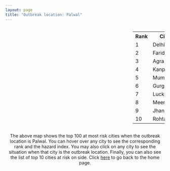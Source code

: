 ```yaml
---
layout: page
title: "Outbreak location: Palwal"
---
```

<div style="width: 100%; overflow: auto;">
<div style="width: 75%; float: left;">
<div id="mapid">
<script src="https://buda-magenta.github.io/hazard_map/load_map.js"></script>

<script>
var marker_outbreak = L.marker([28.176959, 77.373112],{"autoPan": true}).addTo(map); marker_outbreak.bindTooltip("Palwal").openTooltip();

var circle_1 = L.circle([28.651718, 77.221939], {"pane": "markerPane", "color": "red", "fill": true, "fillOpacity": 0.2, "fillRule": "evenodd", "lineCap": "round", "lineJoin": "round", "opacity": 1.0, "radius": 288285, "stroke": true, "weight": 3}).addTo(map);
circle_1.bindTooltip("Delhi<br>rank: 1<br>hazard index: 0.288285")
circle_1.bindPopup('<a href="https://buda-magenta.github.io/hazard_map/Delhi">Delhi</a>')

var circle_2 = L.circle([28.402979, 77.310384], {"pane": "markerPane", "color": "red", "fill": true, "fillOpacity": 0.2, "fillRule": "evenodd", "lineCap": "round", "lineJoin": "round", "opacity": 1.0, "radius": 33432, "stroke": true, "weight": 3}).addTo(map);
circle_2.bindTooltip("Faridabad<br>rank: 2<br>hazard index: 0.033433")
circle_2.bindPopup('<a href="https://buda-magenta.github.io/hazard_map/Faridabad">Faridabad</a>')

var circle_3 = L.circle([27.175255, 78.009816], {"pane": "markerPane", "color": "red", "fill": true, "fillOpacity": 0.2, "fillRule": "evenodd", "lineCap": "round", "lineJoin": "round", "opacity": 1.0, "radius": 9583, "stroke": true, "weight": 3}).addTo(map);
circle_3.bindTooltip("Agra<br>rank: 3<br>hazard index: 0.009583")
circle_3.bindPopup('<a href="https://buda-magenta.github.io/hazard_map/Agra">Agra</a>')

var circle_4 = L.circle([26.460914, 80.321759], {"pane": "markerPane", "color": "red", "fill": true, "fillOpacity": 0.2, "fillRule": "evenodd", "lineCap": "round", "lineJoin": "round", "opacity": 1.0, "radius": 5492, "stroke": true, "weight": 3}).addTo(map);
circle_4.bindTooltip("Kanpur<br>rank: 4<br>hazard index: 0.005493")
circle_4.bindPopup('<a href="https://buda-magenta.github.io/hazard_map/Kanpur">Kanpur</a>')

var circle_5 = L.circle([19.075990, 72.877393], {"pane": "markerPane", "color": "red", "fill": true, "fillOpacity": 0.2, "fillRule": "evenodd", "lineCap": "round", "lineJoin": "round", "opacity": 1.0, "radius": 4949, "stroke": true, "weight": 3}).addTo(map);
circle_5.bindTooltip("Mumbai<br>rank: 5<br>hazard index: 0.004950")
circle_5.bindPopup('<a href="https://buda-magenta.github.io/hazard_map/Mumbai">Mumbai</a>')

var circle_6 = L.circle([28.428262, 77.002700], {"pane": "markerPane", "color": "red", "fill": true, "fillOpacity": 0.2, "fillRule": "evenodd", "lineCap": "round", "lineJoin": "round", "opacity": 1.0, "radius": 4075, "stroke": true, "weight": 3}).addTo(map);
circle_6.bindTooltip("Gurgaon<br>rank: 6<br>hazard index: 0.004075")
circle_6.bindPopup('<a href="https://buda-magenta.github.io/hazard_map/Gurgaon">Gurgaon</a>')

var circle_7 = L.circle([26.838100, 80.934600], {"pane": "markerPane", "color": "red", "fill": true, "fillOpacity": 0.2, "fillRule": "evenodd", "lineCap": "round", "lineJoin": "round", "opacity": 1.0, "radius": 3772, "stroke": true, "weight": 3}).addTo(map);
circle_7.bindTooltip("Lucknow<br>rank: 7<br>hazard index: 0.003773")
circle_7.bindPopup('<a href="https://buda-magenta.github.io/hazard_map/Lucknow">Lucknow</a>')

var circle_8 = L.circle([29.000653, 77.768229], {"pane": "markerPane", "color": "red", "fill": true, "fillOpacity": 0.2, "fillRule": "evenodd", "lineCap": "round", "lineJoin": "round", "opacity": 1.0, "radius": 3305, "stroke": true, "weight": 3}).addTo(map);
circle_8.bindTooltip("Meerut<br>rank: 8<br>hazard index: 0.003305")
circle_8.bindPopup('<a href="https://buda-magenta.github.io/hazard_map/Meerut">Meerut</a>')

var circle_9 = L.circle([25.531031, 78.652689], {"pane": "markerPane", "color": "red", "fill": true, "fillOpacity": 0.2, "fillRule": "evenodd", "lineCap": "round", "lineJoin": "round", "opacity": 1.0, "radius": 3080, "stroke": true, "weight": 3}).addTo(map);
circle_9.bindTooltip("Jhansi<br>rank: 9<br>hazard index: 0.003080")
circle_9.bindPopup('<a href="https://buda-magenta.github.io/hazard_map/Jhansi">Jhansi</a>')

var circle_10 = L.circle([28.901090, 76.580194], {"pane": "markerPane", "color": "red", "fill": true, "fillOpacity": 0.2, "fillRule": "evenodd", "lineCap": "round", "lineJoin": "round", "opacity": 1.0, "radius": 2966, "stroke": true, "weight": 3}).addTo(map);
circle_10.bindTooltip("Rohtak<br>rank: 10<br>hazard index: 0.002966")
circle_10.bindPopup('<a href="https://buda-magenta.github.io/hazard_map/Rohtak">Rohtak</a>')

var circle_11 = L.circle([30.909016, 75.851601], {"pane": "markerPane", "color": "red", "fill": true, "fillOpacity": 0.2, "fillRule": "evenodd", "lineCap": "round", "lineJoin": "round", "opacity": 1.0, "radius": 2605, "stroke": true, "weight": 3}).addTo(map);
circle_11.bindTooltip("Ludhiana<br>rank: 11<br>hazard index: 0.002605")
circle_11.bindPopup('<a href="https://buda-magenta.github.io/hazard_map/Ludhiana">Ludhiana</a>')

var circle_12 = L.circle([12.979120, 77.591300], {"pane": "markerPane", "color": "red", "fill": true, "fillOpacity": 0.2, "fillRule": "evenodd", "lineCap": "round", "lineJoin": "round", "opacity": 1.0, "radius": 2604, "stroke": true, "weight": 3}).addTo(map);
circle_12.bindTooltip("Bangalore<br>rank: 12<br>hazard index: 0.002605")
circle_12.bindPopup('<a href="https://buda-magenta.github.io/hazard_map/Bangalore">Bangalore</a>')

var circle_13 = L.circle([28.863842, 78.805778], {"pane": "markerPane", "color": "red", "fill": true, "fillOpacity": 0.2, "fillRule": "evenodd", "lineCap": "round", "lineJoin": "round", "opacity": 1.0, "radius": 2599, "stroke": true, "weight": 3}).addTo(map);
circle_13.bindTooltip("Moradabad<br>rank: 13<br>hazard index: 0.002599")
circle_13.bindPopup('<a href="https://buda-magenta.github.io/hazard_map/Moradabad">Moradabad</a>')

var circle_14 = L.circle([22.541418, 88.357691], {"pane": "markerPane", "color": "red", "fill": true, "fillOpacity": 0.2, "fillRule": "evenodd", "lineCap": "round", "lineJoin": "round", "opacity": 1.0, "radius": 2197, "stroke": true, "weight": 3}).addTo(map);
circle_14.bindTooltip("Kolkata<br>rank: 14<br>hazard index: 0.002198")
circle_14.bindPopup('<a href="https://buda-magenta.github.io/hazard_map/Kolkata">Kolkata</a>')

var circle_15 = L.circle([27.633333, 77.583333], {"pane": "markerPane", "color": "red", "fill": true, "fillOpacity": 0.2, "fillRule": "evenodd", "lineCap": "round", "lineJoin": "round", "opacity": 1.0, "radius": 2140, "stroke": true, "weight": 3}).addTo(map);
circle_15.bindTooltip("Mathura<br>rank: 15<br>hazard index: 0.002141")
circle_15.bindPopup('<a href="https://buda-magenta.github.io/hazard_map/Mathura">Mathura</a>')

var circle_16 = L.circle([27.876990, 78.137290], {"pane": "markerPane", "color": "red", "fill": true, "fillOpacity": 0.2, "fillRule": "evenodd", "lineCap": "round", "lineJoin": "round", "opacity": 1.0, "radius": 2132, "stroke": true, "weight": 3}).addTo(map);
circle_16.bindTooltip("Aligarh<br>rank: 16<br>hazard index: 0.002132")
circle_16.bindPopup('<a href="https://buda-magenta.github.io/hazard_map/Aligarh">Aligarh</a>')

var circle_17 = L.circle([29.988077, 77.508130], {"pane": "markerPane", "color": "red", "fill": true, "fillOpacity": 0.2, "fillRule": "evenodd", "lineCap": "round", "lineJoin": "round", "opacity": 1.0, "radius": 1938, "stroke": true, "weight": 3}).addTo(map);
circle_17.bindTooltip("Saharanpur<br>rank: 17<br>hazard index: 0.001939")
circle_17.bindPopup('<a href="https://buda-magenta.github.io/hazard_map/Saharanpur">Saharanpur</a>')

var circle_18 = L.circle([25.609324, 85.123525], {"pane": "markerPane", "color": "red", "fill": true, "fillOpacity": 0.2, "fillRule": "evenodd", "lineCap": "round", "lineJoin": "round", "opacity": 1.0, "radius": 1870, "stroke": true, "weight": 3}).addTo(map);
circle_18.bindTooltip("Patna<br>rank: 18<br>hazard index: 0.001871")
circle_18.bindPopup('<a href="https://buda-magenta.github.io/hazard_map/Patna">Patna</a>')

var circle_19 = L.circle([23.021624, 72.579707], {"pane": "markerPane", "color": "red", "fill": true, "fillOpacity": 0.2, "fillRule": "evenodd", "lineCap": "round", "lineJoin": "round", "opacity": 1.0, "radius": 1870, "stroke": true, "weight": 3}).addTo(map);
circle_19.bindTooltip("Ahmedabad<br>rank: 19<br>hazard index: 0.001870")
circle_19.bindPopup('<a href="https://buda-magenta.github.io/hazard_map/Ahmedabad">Ahmedabad</a>')

var circle_20 = L.circle([17.388786, 78.461065], {"pane": "markerPane", "color": "red", "fill": true, "fillOpacity": 0.2, "fillRule": "evenodd", "lineCap": "round", "lineJoin": "round", "opacity": 1.0, "radius": 1822, "stroke": true, "weight": 3}).addTo(map);
circle_20.bindTooltip("Hyderabad<br>rank: 20<br>hazard index: 0.001822")
circle_20.bindPopup('<a href="https://buda-magenta.github.io/hazard_map/Hyderabad">Hyderabad</a>')

var circle_21 = L.circle([26.915458, 75.818982], {"pane": "markerPane", "color": "red", "fill": true, "fillOpacity": 0.2, "fillRule": "evenodd", "lineCap": "round", "lineJoin": "round", "opacity": 1.0, "radius": 1769, "stroke": true, "weight": 3}).addTo(map);
circle_21.bindTooltip("Jaipur<br>rank: 21<br>hazard index: 0.001769")
circle_21.bindPopup('<a href="https://buda-magenta.github.io/hazard_map/Jaipur">Jaipur</a>')

var circle_22 = L.circle([29.003314, 77.016732], {"pane": "markerPane", "color": "red", "fill": true, "fillOpacity": 0.2, "fillRule": "evenodd", "lineCap": "round", "lineJoin": "round", "opacity": 1.0, "radius": 1656, "stroke": true, "weight": 3}).addTo(map);
circle_22.bindTooltip("Sonipat<br>rank: 22<br>hazard index: 0.001656")
circle_22.bindPopup('<a href="https://buda-magenta.github.io/hazard_map/Sonipat">Sonipat</a>')

var circle_23 = L.circle([28.733400, 77.298600], {"pane": "markerPane", "color": "red", "fill": true, "fillOpacity": 0.2, "fillRule": "evenodd", "lineCap": "round", "lineJoin": "round", "opacity": 1.0, "radius": 1645, "stroke": true, "weight": 3}).addTo(map);
circle_23.bindTooltip("Loni<br>rank: 23<br>hazard index: 0.001646")
circle_23.bindPopup('<a href="https://buda-magenta.github.io/hazard_map/Loni">Loni</a>')

var circle_24 = L.circle([13.083694, 80.270186], {"pane": "markerPane", "color": "red", "fill": true, "fillOpacity": 0.2, "fillRule": "evenodd", "lineCap": "round", "lineJoin": "round", "opacity": 1.0, "radius": 1588, "stroke": true, "weight": 3}).addTo(map);
circle_24.bindTooltip("Chennai<br>rank: 24<br>hazard index: 0.001588")
circle_24.bindPopup('<a href="https://buda-magenta.github.io/hazard_map/Chennai">Chennai</a>')

var circle_25 = L.circle([28.570784, 77.327107], {"pane": "markerPane", "color": "red", "fill": true, "fillOpacity": 0.2, "fillRule": "evenodd", "lineCap": "round", "lineJoin": "round", "opacity": 1.0, "radius": 1569, "stroke": true, "weight": 3}).addTo(map);
circle_25.bindTooltip("Noida<br>rank: 25<br>hazard index: 0.001570")
circle_25.bindPopup('<a href="https://buda-magenta.github.io/hazard_map/Noida">Noida</a>')

var circle_26 = L.circle([18.521428, 73.854454], {"pane": "markerPane", "color": "red", "fill": true, "fillOpacity": 0.2, "fillRule": "evenodd", "lineCap": "round", "lineJoin": "round", "opacity": 1.0, "radius": 1550, "stroke": true, "weight": 3}).addTo(map);
circle_26.bindTooltip("Pune<br>rank: 26<br>hazard index: 0.001550")
circle_26.bindPopup('<a href="https://buda-magenta.github.io/hazard_map/Pune">Pune</a>')

var circle_27 = L.circle([30.733442, 76.779714], {"pane": "markerPane", "color": "red", "fill": true, "fillOpacity": 0.2, "fillRule": "evenodd", "lineCap": "round", "lineJoin": "round", "opacity": 1.0, "radius": 1537, "stroke": true, "weight": 3}).addTo(map);
circle_27.bindTooltip("Chandigarh<br>rank: 27<br>hazard index: 0.001537")
circle_27.bindPopup('<a href="https://buda-magenta.github.io/hazard_map/Chandigarh">Chandigarh</a>')

var circle_28 = L.circle([27.177366, 78.389912], {"pane": "markerPane", "color": "red", "fill": true, "fillOpacity": 0.2, "fillRule": "evenodd", "lineCap": "round", "lineJoin": "round", "opacity": 1.0, "radius": 1492, "stroke": true, "weight": 3}).addTo(map);
circle_28.bindTooltip("Firozabad<br>rank: 28<br>hazard index: 0.001492")
circle_28.bindPopup('<a href="https://buda-magenta.github.io/hazard_map/Firozabad">Firozabad</a>')

var circle_29 = L.circle([25.438130, 81.833800], {"pane": "markerPane", "color": "red", "fill": true, "fillOpacity": 0.2, "fillRule": "evenodd", "lineCap": "round", "lineJoin": "round", "opacity": 1.0, "radius": 1330, "stroke": true, "weight": 3}).addTo(map);
circle_29.bindTooltip("Allahabad<br>rank: 29<br>hazard index: 0.001331")
circle_29.bindPopup('<a href="https://buda-magenta.github.io/hazard_map/Allahabad">Allahabad</a>')

var circle_30 = L.circle([31.634308, 74.873679], {"pane": "markerPane", "color": "red", "fill": true, "fillOpacity": 0.2, "fillRule": "evenodd", "lineCap": "round", "lineJoin": "round", "opacity": 1.0, "radius": 1315, "stroke": true, "weight": 3}).addTo(map);
circle_30.bindTooltip("Amritsar<br>rank: 30<br>hazard index: 0.001316")
circle_30.bindPopup('<a href="https://buda-magenta.github.io/hazard_map/Amritsar">Amritsar</a>')

var circle_31 = L.circle([28.660965, 76.834676], {"pane": "markerPane", "color": "red", "fill": true, "fillOpacity": 0.2, "fillRule": "evenodd", "lineCap": "round", "lineJoin": "round", "opacity": 1.0, "radius": 1307, "stroke": true, "weight": 3}).addTo(map);
circle_31.bindTooltip("Bahadurgarh<br>rank: 31<br>hazard index: 0.001308")
circle_31.bindPopup('<a href="https://buda-magenta.github.io/hazard_map/Bahadurgarh">Bahadurgarh</a>')

var circle_32 = L.circle([29.391275, 76.977168], {"pane": "markerPane", "color": "red", "fill": true, "fillOpacity": 0.2, "fillRule": "evenodd", "lineCap": "round", "lineJoin": "round", "opacity": 1.0, "radius": 1211, "stroke": true, "weight": 3}).addTo(map);
circle_32.bindTooltip("Panipat<br>rank: 32<br>hazard index: 0.001211")
circle_32.bindPopup('<a href="https://buda-magenta.github.io/hazard_map/Panipat">Panipat</a>')

var circle_33 = L.circle([31.292011, 75.568058], {"pane": "markerPane", "color": "red", "fill": true, "fillOpacity": 0.2, "fillRule": "evenodd", "lineCap": "round", "lineJoin": "round", "opacity": 1.0, "radius": 1167, "stroke": true, "weight": 3}).addTo(map);
circle_33.bindTooltip("Jalandhar<br>rank: 33<br>hazard index: 0.001167")
circle_33.bindPopup('<a href="https://buda-magenta.github.io/hazard_map/Jalandhar">Jalandhar</a>')

var circle_34 = L.circle([28.753900, 77.399900], {"pane": "markerPane", "color": "red", "fill": true, "fillOpacity": 0.2, "fillRule": "evenodd", "lineCap": "round", "lineJoin": "round", "opacity": 1.0, "radius": 1107, "stroke": true, "weight": 3}).addTo(map);
circle_34.bindTooltip("Khora<br>rank: 34<br>hazard index: 0.001107")
circle_34.bindPopup('<a href="https://buda-magenta.github.io/hazard_map/Khora">Khora</a>')

var circle_35 = L.circle([29.448006, 77.740685], {"pane": "markerPane", "color": "red", "fill": true, "fillOpacity": 0.2, "fillRule": "evenodd", "lineCap": "round", "lineJoin": "round", "opacity": 1.0, "radius": 990, "stroke": true, "weight": 3}).addTo(map);
circle_35.bindTooltip("Muzaffarnagar<br>rank: 35<br>hazard index: 0.000991")
circle_35.bindPopup('<a href="https://buda-magenta.github.io/hazard_map/Muzaffarnagar">Muzaffarnagar</a>')

var circle_36 = L.circle([25.335649, 83.007629], {"pane": "markerPane", "color": "red", "fill": true, "fillOpacity": 0.2, "fillRule": "evenodd", "lineCap": "round", "lineJoin": "round", "opacity": 1.0, "radius": 964, "stroke": true, "weight": 3}).addTo(map);
circle_36.bindTooltip("Varanasi<br>rank: 36<br>hazard index: 0.000965")
circle_36.bindPopup('<a href="https://buda-magenta.github.io/hazard_map/Varanasi">Varanasi</a>')

var circle_37 = L.circle([29.301826, 76.338471], {"pane": "markerPane", "color": "red", "fill": true, "fillOpacity": 0.2, "fillRule": "evenodd", "lineCap": "round", "lineJoin": "round", "opacity": 1.0, "radius": 939, "stroke": true, "weight": 3}).addTo(map);
circle_37.bindTooltip("Jind<br>rank: 37<br>hazard index: 0.000940")
circle_37.bindPopup('<a href="https://buda-magenta.github.io/hazard_map/Jind">Jind</a>')

var circle_38 = L.circle([28.457876, 79.405571], {"pane": "markerPane", "color": "red", "fill": true, "fillOpacity": 0.2, "fillRule": "evenodd", "lineCap": "round", "lineJoin": "round", "opacity": 1.0, "radius": 930, "stroke": true, "weight": 3}).addTo(map);
circle_38.bindTooltip("Bareilly<br>rank: 38<br>hazard index: 0.000931")
circle_38.bindPopup('<a href="https://buda-magenta.github.io/hazard_map/Bareilly">Bareilly</a>')

var circle_39 = L.circle([15.398403, 73.812918], {"pane": "markerPane", "color": "red", "fill": true, "fillOpacity": 0.2, "fillRule": "evenodd", "lineCap": "round", "lineJoin": "round", "opacity": 1.0, "radius": 924, "stroke": true, "weight": 3}).addTo(map);
circle_39.bindTooltip("Vasco Da Gama<br>rank: 39<br>hazard index: 0.000925")
circle_39.bindPopup('<a href="https://buda-magenta.github.io/hazard_map/Vasco_Da_Gama">Vasco Da Gama</a>')

var circle_40 = L.circle([26.180598, 91.753943], {"pane": "markerPane", "color": "red", "fill": true, "fillOpacity": 0.2, "fillRule": "evenodd", "lineCap": "round", "lineJoin": "round", "opacity": 1.0, "radius": 908, "stroke": true, "weight": 3}).addTo(map);
circle_40.bindTooltip("Guwahati<br>rank: 40<br>hazard index: 0.000908")
circle_40.bindPopup('<a href="https://buda-magenta.github.io/hazard_map/Guwahati">Guwahati</a>')

var circle_41 = L.circle([28.740613, 77.835426], {"pane": "markerPane", "color": "red", "fill": true, "fillOpacity": 0.2, "fillRule": "evenodd", "lineCap": "round", "lineJoin": "round", "opacity": 1.0, "radius": 847, "stroke": true, "weight": 3}).addTo(map);
circle_41.bindTooltip("Hapur<br>rank: 41<br>hazard index: 0.000847")
circle_41.bindPopup('<a href="https://buda-magenta.github.io/hazard_map/Hapur">Hapur</a>')

var circle_42 = L.circle([29.680327, 76.989625], {"pane": "markerPane", "color": "red", "fill": true, "fillOpacity": 0.2, "fillRule": "evenodd", "lineCap": "round", "lineJoin": "round", "opacity": 1.0, "radius": 833, "stroke": true, "weight": 3}).addTo(map);
circle_42.bindTooltip("Karnal<br>rank: 42<br>hazard index: 0.000833")
circle_42.bindPopup('<a href="https://buda-magenta.github.io/hazard_map/Karnal">Karnal</a>')

var circle_43 = L.circle([34.074744, 74.820444], {"pane": "markerPane", "color": "red", "fill": true, "fillOpacity": 0.2, "fillRule": "evenodd", "lineCap": "round", "lineJoin": "round", "opacity": 1.0, "radius": 810, "stroke": true, "weight": 3}).addTo(map);
circle_43.bindTooltip("Srinagar<br>rank: 43<br>hazard index: 0.000810")
circle_43.bindPopup('<a href="https://buda-magenta.github.io/hazard_map/Srinagar">Srinagar</a>')

var circle_44 = L.circle([23.258486, 77.401989], {"pane": "markerPane", "color": "red", "fill": true, "fillOpacity": 0.2, "fillRule": "evenodd", "lineCap": "round", "lineJoin": "round", "opacity": 1.0, "radius": 803, "stroke": true, "weight": 3}).addTo(map);
circle_44.bindTooltip("Bhopal<br>rank: 44<br>hazard index: 0.000804")
circle_44.bindPopup('<a href="https://buda-magenta.github.io/hazard_map/Bhopal">Bhopal</a>')

var circle_45 = L.circle([28.794068, 79.185930], {"pane": "markerPane", "color": "red", "fill": true, "fillOpacity": 0.2, "fillRule": "evenodd", "lineCap": "round", "lineJoin": "round", "opacity": 1.0, "radius": 794, "stroke": true, "weight": 3}).addTo(map);
circle_45.bindTooltip("Rampur<br>rank: 45<br>hazard index: 0.000795")
circle_45.bindPopup('<a href="https://buda-magenta.github.io/hazard_map/Rampur">Rampur</a>')

var circle_46 = L.circle([27.639077, 76.614452], {"pane": "markerPane", "color": "red", "fill": true, "fillOpacity": 0.2, "fillRule": "evenodd", "lineCap": "round", "lineJoin": "round", "opacity": 1.0, "radius": 770, "stroke": true, "weight": 3}).addTo(map);
circle_46.bindTooltip("Alwar<br>rank: 46<br>hazard index: 0.000771")
circle_46.bindPopup('<a href="https://buda-magenta.github.io/hazard_map/Alwar">Alwar</a>')

var circle_47 = L.circle([21.149813, 79.082056], {"pane": "markerPane", "color": "red", "fill": true, "fillOpacity": 0.2, "fillRule": "evenodd", "lineCap": "round", "lineJoin": "round", "opacity": 1.0, "radius": 754, "stroke": true, "weight": 3}).addTo(map);
circle_47.bindTooltip("Nagpur<br>rank: 47<br>hazard index: 0.000754")
circle_47.bindPopup('<a href="https://buda-magenta.github.io/hazard_map/Nagpur">Nagpur</a>')

var circle_48 = L.circle([29.168807, 75.746110], {"pane": "markerPane", "color": "red", "fill": true, "fillOpacity": 0.2, "fillRule": "evenodd", "lineCap": "round", "lineJoin": "round", "opacity": 1.0, "radius": 736, "stroke": true, "weight": 3}).addTo(map);
circle_48.bindTooltip("Hisar<br>rank: 48<br>hazard index: 0.000736")
circle_48.bindPopup('<a href="https://buda-magenta.github.io/hazard_map/Hisar">Hisar</a>')

var circle_49 = L.circle([20.266777, 85.843559], {"pane": "markerPane", "color": "red", "fill": true, "fillOpacity": 0.2, "fillRule": "evenodd", "lineCap": "round", "lineJoin": "round", "opacity": 1.0, "radius": 734, "stroke": true, "weight": 3}).addTo(map);
circle_49.bindTooltip("Bhubaneswar<br>rank: 49<br>hazard index: 0.000734")
circle_49.bindPopup('<a href="https://buda-magenta.github.io/hazard_map/Bhubaneswar">Bhubaneswar</a>')

var circle_50 = L.circle([30.325565, 78.043681], {"pane": "markerPane", "color": "red", "fill": true, "fillOpacity": 0.2, "fillRule": "evenodd", "lineCap": "round", "lineJoin": "round", "opacity": 1.0, "radius": 727, "stroke": true, "weight": 3}).addTo(map);
circle_50.bindTooltip("Dehradun<br>rank: 50<br>hazard index: 0.000727")
circle_50.bindPopup('<a href="https://buda-magenta.github.io/hazard_map/Dehradun">Dehradun</a>')

var circle_51 = L.circle([32.718561, 74.858092], {"pane": "markerPane", "color": "red", "fill": true, "fillOpacity": 0.2, "fillRule": "evenodd", "lineCap": "round", "lineJoin": "round", "opacity": 1.0, "radius": 714, "stroke": true, "weight": 3}).addTo(map);
circle_51.bindTooltip("Jammu<br>rank: 51<br>hazard index: 0.000715")
circle_51.bindPopup('<a href="https://buda-magenta.github.io/hazard_map/Jammu">Jammu</a>')

var circle_52 = L.circle([23.370035, 85.325013], {"pane": "markerPane", "color": "red", "fill": true, "fillOpacity": 0.2, "fillRule": "evenodd", "lineCap": "round", "lineJoin": "round", "opacity": 1.0, "radius": 667, "stroke": true, "weight": 3}).addTo(map);
circle_52.bindTooltip("Ranchi<br>rank: 52<br>hazard index: 0.000668")
circle_52.bindPopup('<a href="https://buda-magenta.github.io/hazard_map/Ranchi">Ranchi</a>')

var circle_53 = L.circle([27.265212, 77.369126], {"pane": "markerPane", "color": "red", "fill": true, "fillOpacity": 0.2, "fillRule": "evenodd", "lineCap": "round", "lineJoin": "round", "opacity": 1.0, "radius": 626, "stroke": true, "weight": 3}).addTo(map);
circle_53.bindTooltip("Bharatpur<br>rank: 53<br>hazard index: 0.000627")
circle_53.bindPopup('<a href="https://buda-magenta.github.io/hazard_map/Bharatpur">Bharatpur</a>')

var circle_54 = L.circle([29.938447, 78.145298], {"pane": "markerPane", "color": "red", "fill": true, "fillOpacity": 0.2, "fillRule": "evenodd", "lineCap": "round", "lineJoin": "round", "opacity": 1.0, "radius": 618, "stroke": true, "weight": 3}).addTo(map);
circle_54.bindTooltip("Haridwar<br>rank: 54<br>hazard index: 0.000618")
circle_54.bindPopup('<a href="https://buda-magenta.github.io/hazard_map/Haridwar">Haridwar</a>')

var circle_55 = L.circle([30.179115, 75.047102], {"pane": "markerPane", "color": "red", "fill": true, "fillOpacity": 0.2, "fillRule": "evenodd", "lineCap": "round", "lineJoin": "round", "opacity": 1.0, "radius": 591, "stroke": true, "weight": 3}).addTo(map);
circle_55.bindTooltip("Bathinda<br>rank: 55<br>hazard index: 0.000591")
circle_55.bindPopup('<a href="https://buda-magenta.github.io/hazard_map/Bathinda">Bathinda</a>')

var circle_56 = L.circle([26.698885, 88.320030], {"pane": "markerPane", "color": "red", "fill": true, "fillOpacity": 0.2, "fillRule": "evenodd", "lineCap": "round", "lineJoin": "round", "opacity": 1.0, "radius": 588, "stroke": true, "weight": 3}).addTo(map);
circle_56.bindTooltip("Bagdogra<br>rank: 56<br>hazard index: 0.000589")
circle_56.bindPopup('<a href="https://buda-magenta.github.io/hazard_map/Bagdogra">Bagdogra</a>')

var circle_57 = L.circle([22.720362, 75.868200], {"pane": "markerPane", "color": "red", "fill": true, "fillOpacity": 0.2, "fillRule": "evenodd", "lineCap": "round", "lineJoin": "round", "opacity": 1.0, "radius": 556, "stroke": true, "weight": 3}).addTo(map);
circle_57.bindTooltip("Indore<br>rank: 57<br>hazard index: 0.000557")
circle_57.bindPopup('<a href="https://buda-magenta.github.io/hazard_map/Indore">Indore</a>')

var circle_58 = L.circle([21.170200, 72.831100], {"pane": "markerPane", "color": "red", "fill": true, "fillOpacity": 0.2, "fillRule": "evenodd", "lineCap": "round", "lineJoin": "round", "opacity": 1.0, "radius": 556, "stroke": true, "weight": 3}).addTo(map);
circle_58.bindTooltip("Surat<br>rank: 58<br>hazard index: 0.000557")
circle_58.bindPopup('<a href="https://buda-magenta.github.io/hazard_map/Surat">Surat</a>')

var circle_59 = L.circle([28.195647, 76.616518], {"pane": "markerPane", "color": "red", "fill": true, "fillOpacity": 0.2, "fillRule": "evenodd", "lineCap": "round", "lineJoin": "round", "opacity": 1.0, "radius": 554, "stroke": true, "weight": 3}).addTo(map);
circle_59.bindTooltip("Rewari<br>rank: 59<br>hazard index: 0.000555")
circle_59.bindPopup('<a href="https://buda-magenta.github.io/hazard_map/Rewari">Rewari</a>')

var circle_60 = L.circle([28.793170, 76.139128], {"pane": "markerPane", "color": "red", "fill": true, "fillOpacity": 0.2, "fillRule": "evenodd", "lineCap": "round", "lineJoin": "round", "opacity": 1.0, "radius": 548, "stroke": true, "weight": 3}).addTo(map);
circle_60.bindTooltip("Bhiwani<br>rank: 60<br>hazard index: 0.000548")
circle_60.bindPopup('<a href="https://buda-magenta.github.io/hazard_map/Bhiwani">Bhiwani</a>')

var circle_61 = L.circle([26.732501, 77.036312], {"pane": "markerPane", "color": "red", "fill": true, "fillOpacity": 0.2, "fillRule": "evenodd", "lineCap": "round", "lineJoin": "round", "opacity": 1.0, "radius": 546, "stroke": true, "weight": 3}).addTo(map);
circle_61.bindTooltip("Hindaun<br>rank: 61<br>hazard index: 0.000547")
circle_61.bindPopup('<a href="https://buda-magenta.github.io/hazard_map/Hindaun">Hindaun</a>')

var circle_62 = L.circle([28.388861, 77.974798], {"pane": "markerPane", "color": "red", "fill": true, "fillOpacity": 0.2, "fillRule": "evenodd", "lineCap": "round", "lineJoin": "round", "opacity": 1.0, "radius": 544, "stroke": true, "weight": 3}).addTo(map);
circle_62.bindTooltip("Bulandshahr<br>rank: 62<br>hazard index: 0.000545")
circle_62.bindPopup('<a href="https://buda-magenta.github.io/hazard_map/Bulandshahr">Bulandshahr</a>')

var circle_63 = L.circle([28.618753, 78.550874], {"pane": "markerPane", "color": "red", "fill": true, "fillOpacity": 0.2, "fillRule": "evenodd", "lineCap": "round", "lineJoin": "round", "opacity": 1.0, "radius": 540, "stroke": true, "weight": 3}).addTo(map);
circle_63.bindTooltip("Sambhal<br>rank: 63<br>hazard index: 0.000541")
circle_63.bindPopup('<a href="https://buda-magenta.github.io/hazard_map/Sambhal">Sambhal</a>')

var circle_64 = L.circle([30.209087, 76.339872], {"pane": "markerPane", "color": "red", "fill": true, "fillOpacity": 0.2, "fillRule": "evenodd", "lineCap": "round", "lineJoin": "round", "opacity": 1.0, "radius": 534, "stroke": true, "weight": 3}).addTo(map);
circle_64.bindTooltip("Patiala<br>rank: 64<br>hazard index: 0.000534")
circle_64.bindPopup('<a href="https://buda-magenta.github.io/hazard_map/Patiala">Patiala</a>')

var circle_65 = L.circle([26.653396, 77.624206], {"pane": "markerPane", "color": "red", "fill": true, "fillOpacity": 0.2, "fillRule": "evenodd", "lineCap": "round", "lineJoin": "round", "opacity": 1.0, "radius": 499, "stroke": true, "weight": 3}).addTo(map);
circle_65.bindTooltip("Dhaulpur<br>rank: 65<br>hazard index: 0.000500")
circle_65.bindPopup('<a href="https://buda-magenta.github.io/hazard_map/Dhaulpur">Dhaulpur</a>')

var circle_66 = L.circle([26.203725, 78.157363], {"pane": "markerPane", "color": "red", "fill": true, "fillOpacity": 0.2, "fillRule": "evenodd", "lineCap": "round", "lineJoin": "round", "opacity": 1.0, "radius": 495, "stroke": true, "weight": 3}).addTo(map);
circle_66.bindTooltip("Gwalior<br>rank: 66<br>hazard index: 0.000496")
circle_66.bindPopup('<a href="https://buda-magenta.github.io/hazard_map/Gwalior">Gwalior</a>')

var circle_67 = L.circle([28.923397, 78.488317], {"pane": "markerPane", "color": "red", "fill": true, "fillOpacity": 0.2, "fillRule": "evenodd", "lineCap": "round", "lineJoin": "round", "opacity": 1.0, "radius": 481, "stroke": true, "weight": 3}).addTo(map);
circle_67.bindTooltip("Amroha<br>rank: 67<br>hazard index: 0.000482")
circle_67.bindPopup('<a href="https://buda-magenta.github.io/hazard_map/Amroha">Amroha</a>')

var circle_68 = L.circle([9.931308, 76.267414], {"pane": "markerPane", "color": "red", "fill": true, "fillOpacity": 0.2, "fillRule": "evenodd", "lineCap": "round", "lineJoin": "round", "opacity": 1.0, "radius": 481, "stroke": true, "weight": 3}).addTo(map);
circle_68.bindTooltip("Kochi<br>rank: 68<br>hazard index: 0.000481")
circle_68.bindPopup('<a href="https://buda-magenta.github.io/hazard_map/Kochi">Kochi</a>')

var circle_69 = L.circle([30.384367, 76.770421], {"pane": "markerPane", "color": "red", "fill": true, "fillOpacity": 0.2, "fillRule": "evenodd", "lineCap": "round", "lineJoin": "round", "opacity": 1.0, "radius": 475, "stroke": true, "weight": 3}).addTo(map);
circle_69.bindTooltip("Ambala<br>rank: 69<br>hazard index: 0.000475")
circle_69.bindPopup('<a href="https://buda-magenta.github.io/hazard_map/Ambala">Ambala</a>')

var circle_70 = L.circle([25.196826, 76.000893], {"pane": "markerPane", "color": "red", "fill": true, "fillOpacity": 0.2, "fillRule": "evenodd", "lineCap": "round", "lineJoin": "round", "opacity": 1.0, "radius": 443, "stroke": true, "weight": 3}).addTo(map);
circle_70.bindTooltip("Kota<br>rank: 70<br>hazard index: 0.000443")
circle_70.bindPopup('<a href="https://buda-magenta.github.io/hazard_map/Kota">Kota</a>')

var circle_71 = L.circle([26.296772, 73.035143], {"pane": "markerPane", "color": "red", "fill": true, "fillOpacity": 0.2, "fillRule": "evenodd", "lineCap": "round", "lineJoin": "round", "opacity": 1.0, "radius": 429, "stroke": true, "weight": 3}).addTo(map);
circle_71.bindTooltip("Jodhpur<br>rank: 71<br>hazard index: 0.000430")
circle_71.bindPopup('<a href="https://buda-magenta.github.io/hazard_map/Jodhpur">Jodhpur</a>')

var circle_72 = L.circle([21.237947, 81.633683], {"pane": "markerPane", "color": "red", "fill": true, "fillOpacity": 0.2, "fillRule": "evenodd", "lineCap": "round", "lineJoin": "round", "opacity": 1.0, "radius": 419, "stroke": true, "weight": 3}).addTo(map);
circle_72.bindTooltip("Raipur<br>rank: 72<br>hazard index: 0.000420")
circle_72.bindPopup('<a href="https://buda-magenta.github.io/hazard_map/Raipur">Raipur</a>')

var circle_73 = L.circle([27.036604, 78.651436], {"pane": "markerPane", "color": "red", "fill": true, "fillOpacity": 0.2, "fillRule": "evenodd", "lineCap": "round", "lineJoin": "round", "opacity": 1.0, "radius": 417, "stroke": true, "weight": 3}).addTo(map);
circle_73.bindTooltip("Shikohabad<br>rank: 73<br>hazard index: 0.000417")
circle_73.bindPopup('<a href="https://buda-magenta.github.io/hazard_map/Shikohabad">Shikohabad</a>')

var circle_74 = L.circle([29.500882, 77.348383], {"pane": "markerPane", "color": "red", "fill": true, "fillOpacity": 0.2, "fillRule": "evenodd", "lineCap": "round", "lineJoin": "round", "opacity": 1.0, "radius": 389, "stroke": true, "weight": 3}).addTo(map);
circle_74.bindTooltip("Shamli<br>rank: 74<br>hazard index: 0.000390")
circle_74.bindPopup('<a href="https://buda-magenta.github.io/hazard_map/Shamli">Shamli</a>')

var circle_75 = L.circle([28.068312, 79.046073], {"pane": "markerPane", "color": "red", "fill": true, "fillOpacity": 0.2, "fillRule": "evenodd", "lineCap": "round", "lineJoin": "round", "opacity": 1.0, "radius": 389, "stroke": true, "weight": 3}).addTo(map);
circle_75.bindTooltip("Budaun<br>rank: 75<br>hazard index: 0.000389")
circle_75.bindPopup('<a href="https://buda-magenta.github.io/hazard_map/Budaun">Budaun</a>')

var circle_76 = L.circle([22.297314, 73.194257], {"pane": "markerPane", "color": "red", "fill": true, "fillOpacity": 0.2, "fillRule": "evenodd", "lineCap": "round", "lineJoin": "round", "opacity": 1.0, "radius": 383, "stroke": true, "weight": 3}).addTo(map);
circle_76.bindTooltip("Vadodara<br>rank: 76<br>hazard index: 0.000384")
circle_76.bindPopup('<a href="https://buda-magenta.github.io/hazard_map/Vadodara">Vadodara</a>')

var circle_77 = L.circle([29.154148, 77.305954], {"pane": "markerPane", "color": "red", "fill": true, "fillOpacity": 0.2, "fillRule": "evenodd", "lineCap": "round", "lineJoin": "round", "opacity": 1.0, "radius": 370, "stroke": true, "weight": 3}).addTo(map);
circle_77.bindTooltip("Baraut<br>rank: 77<br>hazard index: 0.000371")
circle_77.bindPopup('<a href="https://buda-magenta.github.io/hazard_map/Baraut">Baraut</a>')

var circle_78 = L.circle([27.209822, 79.048137], {"pane": "markerPane", "color": "red", "fill": true, "fillOpacity": 0.2, "fillRule": "evenodd", "lineCap": "round", "lineJoin": "round", "opacity": 1.0, "radius": 354, "stroke": true, "weight": 3}).addTo(map);
circle_78.bindTooltip("Mainpuri<br>rank: 78<br>hazard index: 0.000354")
circle_78.bindPopup('<a href="https://buda-magenta.github.io/hazard_map/Mainpuri">Mainpuri</a>')

var circle_79 = L.circle([28.079690, 75.541768], {"pane": "markerPane", "color": "red", "fill": true, "fillOpacity": 0.2, "fillRule": "evenodd", "lineCap": "round", "lineJoin": "round", "opacity": 1.0, "radius": 350, "stroke": true, "weight": 3}).addTo(map);
circle_79.bindTooltip("Jhunjhunun<br>rank: 79<br>hazard index: 0.000351")
circle_79.bindPopup('<a href="https://buda-magenta.github.io/hazard_map/Jhunjhunun">Jhunjhunun</a>')

var circle_80 = L.circle([30.129326, 77.245483], {"pane": "markerPane", "color": "red", "fill": true, "fillOpacity": 0.2, "fillRule": "evenodd", "lineCap": "round", "lineJoin": "round", "opacity": 1.0, "radius": 347, "stroke": true, "weight": 3}).addTo(map);
circle_80.bindTooltip("Jagadhri<br>rank: 80<br>hazard index: 0.000348")
circle_80.bindPopup('<a href="https://buda-magenta.github.io/hazard_map/Jagadhri">Jagadhri</a>')

var circle_81 = L.circle([27.573243, 78.111739], {"pane": "markerPane", "color": "red", "fill": true, "fillOpacity": 0.2, "fillRule": "evenodd", "lineCap": "round", "lineJoin": "round", "opacity": 1.0, "radius": 336, "stroke": true, "weight": 3}).addTo(map);
circle_81.bindTooltip("Hathras<br>rank: 81<br>hazard index: 0.000336")
circle_81.bindPopup('<a href="https://buda-magenta.github.io/hazard_map/Hathras">Hathras</a>')

var circle_82 = L.circle([28.651718, 77.221939], {"pane": "markerPane", "color": "red", "fill": true, "fillOpacity": 0.2, "fillRule": "evenodd", "lineCap": "round", "lineJoin": "round", "opacity": 1.0, "radius": 334, "stroke": true, "weight": 3}).addTo(map);
circle_82.bindTooltip("Dehri<br>rank: 82<br>hazard index: 0.000335")
circle_82.bindPopup('<a href="https://buda-magenta.github.io/hazard_map/Dehri">Dehri</a>')

var circle_83 = L.circle([26.671329, 83.364583], {"pane": "markerPane", "color": "red", "fill": true, "fillOpacity": 0.2, "fillRule": "evenodd", "lineCap": "round", "lineJoin": "round", "opacity": 1.0, "radius": 330, "stroke": true, "weight": 3}).addTo(map);
circle_83.bindTooltip("Gorakhpur<br>rank: 83<br>hazard index: 0.000331")
circle_83.bindPopup('<a href="https://buda-magenta.github.io/hazard_map/Gorakhpur">Gorakhpur</a>')

var circle_84 = L.circle([29.211757, 78.961731], {"pane": "markerPane", "color": "red", "fill": true, "fillOpacity": 0.2, "fillRule": "evenodd", "lineCap": "round", "lineJoin": "round", "opacity": 1.0, "radius": 329, "stroke": true, "weight": 3}).addTo(map);
circle_84.bindTooltip("Kashipur<br>rank: 84<br>hazard index: 0.000330")
circle_84.bindPopup('<a href="https://buda-magenta.github.io/hazard_map/Kashipur">Kashipur</a>')

var circle_85 = L.circle([28.015929, 73.317137], {"pane": "markerPane", "color": "red", "fill": true, "fillOpacity": 0.2, "fillRule": "evenodd", "lineCap": "round", "lineJoin": "round", "opacity": 1.0, "radius": 328, "stroke": true, "weight": 3}).addTo(map);
circle_85.bindTooltip("Bikaner<br>rank: 85<br>hazard index: 0.000329")
circle_85.bindPopup('<a href="https://buda-magenta.github.io/hazard_map/Bikaner">Bikaner</a>')

var circle_86 = L.circle([28.826162, 77.541656], {"pane": "markerPane", "color": "red", "fill": true, "fillOpacity": 0.2, "fillRule": "evenodd", "lineCap": "round", "lineJoin": "round", "opacity": 1.0, "radius": 328, "stroke": true, "weight": 3}).addTo(map);
circle_86.bindTooltip("Modinagar<br>rank: 86<br>hazard index: 0.000329")
circle_86.bindPopup('<a href="https://buda-magenta.github.io/hazard_map/Modinagar">Modinagar</a>')

var circle_87 = L.circle([24.578721, 73.686257], {"pane": "markerPane", "color": "red", "fill": true, "fillOpacity": 0.2, "fillRule": "evenodd", "lineCap": "round", "lineJoin": "round", "opacity": 1.0, "radius": 320, "stroke": true, "weight": 3}).addTo(map);
circle_87.bindTooltip("Udaipur<br>rank: 87<br>hazard index: 0.000321")
circle_87.bindPopup('<a href="https://buda-magenta.github.io/hazard_map/Udaipur">Udaipur</a>')

var circle_88 = L.circle([29.869350, 77.890212], {"pane": "markerPane", "color": "red", "fill": true, "fillOpacity": 0.2, "fillRule": "evenodd", "lineCap": "round", "lineJoin": "round", "opacity": 1.0, "radius": 314, "stroke": true, "weight": 3}).addTo(map);
circle_88.bindTooltip("Roorkee<br>rank: 88<br>hazard index: 0.000315")
circle_88.bindPopup('<a href="https://buda-magenta.github.io/hazard_map/Roorkee">Roorkee</a>')

var circle_89 = L.circle([28.488378, 78.735249], {"pane": "markerPane", "color": "red", "fill": true, "fillOpacity": 0.2, "fillRule": "evenodd", "lineCap": "round", "lineJoin": "round", "opacity": 1.0, "radius": 277, "stroke": true, "weight": 3}).addTo(map);
circle_89.bindTooltip("Chandausi<br>rank: 89<br>hazard index: 0.000278")
circle_89.bindPopup('<a href="https://buda-magenta.github.io/hazard_map/Chandausi">Chandausi</a>')

var circle_90 = L.circle([19.194329, 72.970178], {"pane": "markerPane", "color": "red", "fill": true, "fillOpacity": 0.2, "fillRule": "evenodd", "lineCap": "round", "lineJoin": "round", "opacity": 1.0, "radius": 276, "stroke": true, "weight": 3}).addTo(map);
circle_90.bindTooltip("Thane<br>rank: 90<br>hazard index: 0.000277")
circle_90.bindPopup('<a href="https://buda-magenta.github.io/hazard_map/Thane">Thane</a>')

var circle_91 = L.circle([28.205907, 77.875714], {"pane": "markerPane", "color": "red", "fill": true, "fillOpacity": 0.2, "fillRule": "evenodd", "lineCap": "round", "lineJoin": "round", "opacity": 1.0, "radius": 257, "stroke": true, "weight": 3}).addTo(map);
circle_91.bindTooltip("Khurja<br>rank: 91<br>hazard index: 0.000257")
circle_91.bindPopup('<a href="https://buda-magenta.github.io/hazard_map/Khurja">Khurja</a>')

var circle_92 = L.circle([8.576971, 77.050125], {"pane": "markerPane", "color": "red", "fill": true, "fillOpacity": 0.2, "fillRule": "evenodd", "lineCap": "round", "lineJoin": "round", "opacity": 1.0, "radius": 251, "stroke": true, "weight": 3}).addTo(map);
circle_92.bindTooltip("Thiruvananthapuram<br>rank: 92<br>hazard index: 0.000251")
circle_92.bindPopup('<a href="https://buda-magenta.github.io/hazard_map/Thiruvananthapuram">Thiruvananthapuram</a>')

var circle_93 = L.circle([17.723128, 83.301284], {"pane": "markerPane", "color": "red", "fill": true, "fillOpacity": 0.2, "fillRule": "evenodd", "lineCap": "round", "lineJoin": "round", "opacity": 1.0, "radius": 247, "stroke": true, "weight": 3}).addTo(map);
circle_93.bindTooltip("Visakhapatnam<br>rank: 93<br>hazard index: 0.000247")
circle_93.bindPopup('<a href="https://buda-magenta.github.io/hazard_map/Visakhapatnam">Visakhapatnam</a>')

var circle_94 = L.circle([27.883846, 78.634890], {"pane": "markerPane", "color": "red", "fill": true, "fillOpacity": 0.2, "fillRule": "evenodd", "lineCap": "round", "lineJoin": "round", "opacity": 1.0, "radius": 243, "stroke": true, "weight": 3}).addTo(map);
circle_94.bindTooltip("Kasganj<br>rank: 94<br>hazard index: 0.000243")
circle_94.bindPopup('<a href="https://buda-magenta.github.io/hazard_map/Kasganj">Kasganj</a>')

var circle_95 = L.circle([26.469100, 74.639000], {"pane": "markerPane", "color": "red", "fill": true, "fillOpacity": 0.2, "fillRule": "evenodd", "lineCap": "round", "lineJoin": "round", "opacity": 1.0, "radius": 234, "stroke": true, "weight": 3}).addTo(map);
circle_95.bindTooltip("Ajmer<br>rank: 95<br>hazard index: 0.000235")
circle_95.bindPopup('<a href="https://buda-magenta.github.io/hazard_map/Ajmer">Ajmer</a>')

var circle_96 = L.circle([11.001812, 76.962843], {"pane": "markerPane", "color": "red", "fill": true, "fillOpacity": 0.2, "fillRule": "evenodd", "lineCap": "round", "lineJoin": "round", "opacity": 1.0, "radius": 222, "stroke": true, "weight": 3}).addTo(map);
circle_96.bindTooltip("Coimbatore<br>rank: 96<br>hazard index: 0.000223")
circle_96.bindPopup('<a href="https://buda-magenta.github.io/hazard_map/Coimbatore">Coimbatore</a>')

var circle_97 = L.circle([30.211200, 77.286390], {"pane": "markerPane", "color": "red", "fill": true, "fillOpacity": 0.2, "fillRule": "evenodd", "lineCap": "round", "lineJoin": "round", "opacity": 1.0, "radius": 217, "stroke": true, "weight": 3}).addTo(map);
circle_97.bindTooltip("Yamunanagar<br>rank: 97<br>hazard index: 0.000217")
circle_97.bindPopup('<a href="https://buda-magenta.github.io/hazard_map/Yamunanagar">Yamunanagar</a>')

var circle_98 = L.circle([27.912633, 79.746563], {"pane": "markerPane", "color": "red", "fill": true, "fillOpacity": 0.2, "fillRule": "evenodd", "lineCap": "round", "lineJoin": "round", "opacity": 1.0, "radius": 208, "stroke": true, "weight": 3}).addTo(map);
circle_98.bindTooltip("Shahjahanpur<br>rank: 98<br>hazard index: 0.000208")
circle_98.bindPopup('<a href="https://buda-magenta.github.io/hazard_map/Shahjahanpur">Shahjahanpur</a>')

var circle_99 = L.circle([16.508759, 80.618510], {"pane": "markerPane", "color": "red", "fill": true, "fillOpacity": 0.2, "fillRule": "evenodd", "lineCap": "round", "lineJoin": "round", "opacity": 1.0, "radius": 192, "stroke": true, "weight": 3}).addTo(map);
circle_99.bindTooltip("Vijayawada<br>rank: 99<br>hazard index: 0.000192")
circle_99.bindPopup('<a href="https://buda-magenta.github.io/hazard_map/Vijayawada">Vijayawada</a>')

var circle_100 = L.circle([24.796436, 85.007956], {"pane": "markerPane", "color": "red", "fill": true, "fillOpacity": 0.2, "fillRule": "evenodd", "lineCap": "round", "lineJoin": "round", "opacity": 1.0, "radius": 191, "stroke": true, "weight": 3}).addTo(map);
circle_100.bindTooltip("Gaya<br>rank: 100<br>hazard index: 0.000192")
circle_100.bindPopup('<a href="https://buda-magenta.github.io/hazard_map/Gaya">Gaya</a>')
</script>
</div>
</div>


<div style="width: 20%; float: right;">
<table>
<tr>
<th>Rank</th>
<th>City</th>
</tr>

<tr>
<td>1</td>
<td>Delhi</td>
</tr>

<tr>
<td>2</td>
<td>Faridabad</td>
</tr>

<tr>
<td>3</td>
<td>Agra</td>
</tr>

<tr>
<td>4</td>
<td>Kanpur</td>
</tr>

<tr>
<td>5</td>
<td>Mumbai</td>
</tr>

<tr>
<td>6</td>
<td>Gurgaon</td>
</tr>

<tr>
<td>7</td>
<td>Lucknow</td>
</tr>

<tr>
<td>8</td>
<td>Meerut</td>
</tr>

<tr>
<td>9</td>
<td>Jhansi</td>
</tr>

<tr>
<td>10</td>
<td>Rohtak</td>
</tr>

</table>
</div>
</div>


<p align="center"> The above map shows the top 100 at most risk cities when the outbreak location is Palwal. You can hover over any city to see the corresponding rank and the hazard index. You may also click on any city to see the situation when that city is the outbreak location. Finally, you can also see the list of top 10 cities at risk on side.  Click <a href="https://buda-magenta.github.io/hazard_map/">here</a> to go back to the home page.
</p>